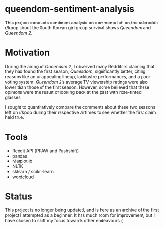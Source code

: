 # queendom-sentiment-analysis

This project conducts sentiment analysis on comments left on the subreddit r/kpop about the South Korean girl group survival shows *Queendom* and *Queendom 2*.

# Motivation

During the airing of *Queendom 2*, I observed many Redditors claiming that they had found the first season, *Queendom*, significantly better, citing reasons like an unappealing lineup, lacklustre performances, and a poor voting system. *Queendom 2*’s average TV viewership ratings were also lower than those of the first season. However, some believed that these opinions were the result of looking back at the past with rose-tinted glasses.

I sought to quantitatively compare the comments about these two seasons left on r/kpop during their respective airtimes to see whether the first claim held true.

# Tools

- Reddit API (PRAW and Pushshift)
- pandas
- Matplotlib
- NLTK
- sklearn / scikit-learn
- wordcloud

# Status

This project is no longer being updated, and is here as an archive of the first project I attempted as a beginner. It has much room for improvement, but I have chosen to shift my focus towards other endeavours :)
